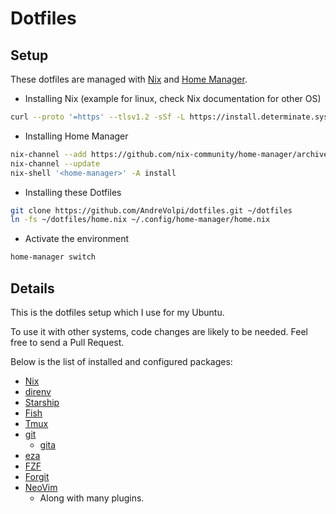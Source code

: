 # Dotfiles

## Setup

These dotfiles are managed with [Nix](https://nixos.org/) and [Home Manager](https://github.com/nix-community/home-manager).

- Installing Nix (example for linux, check Nix documentation for other OS)
```sh
curl --proto '=https' --tlsv1.2 -sSf -L https://install.determinate.systems/nix | sh -s -- install
```

- Installing Home Manager
```sh
nix-channel --add https://github.com/nix-community/home-manager/archive/master.tar.gz home-manager
nix-channel --update
nix-shell '<home-manager>' -A install
```

- Installing these Dotfiles
```sh
git clone https://github.com/AndreVolpi/dotfiles.git ~/dotfiles
ln -fs ~/dotfiles/home.nix ~/.config/home-manager/home.nix
```

- Activate the environment
```sh
home-manager switch
```

## Details

This is the dotfiles setup which I use for my Ubuntu.

To use it with other systems, code changes are likely to be needed. Feel free to send a Pull Request.

Below is the list of installed and configured packages:

- [Nix](https://nix.dev)
- [direnv](https://nix.dev/guides/recipes/direnv.html)
- [Starship](https://starship.rs/)
- [Fish](https://fishshell.com)
- [Tmux](https://github.com/tmux/tmux)
- [git](https://git-scm.com/)
  - [gita](https://github.com/nosarthur/gita)
- [eza](https://github.com/eza-community/eza)
- [FZF](https://github.com/junegunn/fzf)
- [Forgit](https://github.com/wfxr/forgit)
- [NeoVim](http://neovim.io/)
  - Along with many plugins.
